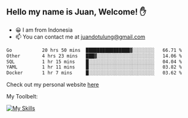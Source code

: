 ## Hello my name is Juan, Welcome! ✋

- 😀 I am from Indonesia
- 📫 You can contact me at juandotulung@gmail.com

<!--START_SECTION:waka-->

```txt
Go           20 hrs 50 mins  ████████████████▓░░░░░░░░   66.71 %
Other        4 hrs 23 mins   ███▓░░░░░░░░░░░░░░░░░░░░░   14.06 %
SQL          1 hr 15 mins    █░░░░░░░░░░░░░░░░░░░░░░░░   04.04 %
YAML         1 hr 11 mins    █░░░░░░░░░░░░░░░░░░░░░░░░   03.82 %
Docker       1 hr 7 mins     █░░░░░░░░░░░░░░░░░░░░░░░░   03.62 %
```

<!--END_SECTION:waka-->

Check out my personal website [here](https://juanchristian.com)

My Toolbelt:

[![My Skills](https://skillicons.dev/icons?i=go,js,ts,nodejs,express,react,nextjs,vue,tailwind,vite,html,css,python,php,aws,bash,linux,postgres,mysql,redis,kafka,docker,vercel,netlify,vscode,figma)](https://skillicons.dev)

